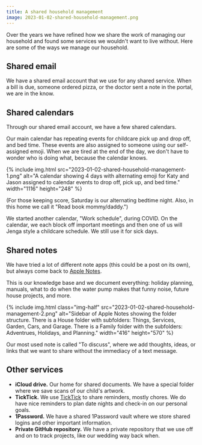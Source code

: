 ```yaml
---
title: A shared household management
image: 2023-01-02-shared-household-management.png
---
```


Over the years we have refined how we share the work of managing our household and found some services we wouldn't want to live without. Here are some of the ways we manage our household.

## Shared email

We have a shared email account that we use for any shared service. When a bill is due, someone ordered pizza, or the doctor sent a note in the portal, we are in the know.

## Shared calendars

Through our shared email account, we have a few shared calendars.

Our main calendar has repeating events for childcare pick up and drop off, and bed time. These events are also assigned to someone using our self-assigned emoji. When we are tired at the end of the day, we don't have to wonder who is doing what, because the calendar knows.

<div class="photos">
{% include img.html src="2023-01-02-shared-household-management-1.png" alt="A calendar showing 4 days with alternating emoji for Katy and Jason assigned to calendar events to drop off, pick up, and bed time." width="1116" height="248" %}
</div>

(For those keeping score, Saturday is our alternating bedtime night. Also, in this home we call it "Read book mommy/daddy.")

We started another calendar, "Work schedule", during COVID. On the calendar, we each block off important meetings and then one of us will Jenga style a childcare schedule. We still use it for sick days.

## Shared notes

We have tried a lot of different note apps (this could be a post on its own), but always come back to [Apple Notes](https://www.icloud.com/notes).

This is our knowledge base and we document everything: holiday planning, manuals, what to do when the water pump makes that funny noise, future house projects, and more.

<div class="photos">
{% include img.html class="img-half" src="2023-01-02-shared-household-management-2.png" alt="Sidebar of Apple Notes showing the folder structure. There is a House folder with subfolders: Things, Services, Garden, Cars, and Garage. There is a Family folder with the subfolders: Adventrues, Holidays, and Planning." width="416" height="570" %}
</div>

Our most used note is called "To discuss", where we add thoughts, ideas, or links that we want to share without the immediacy of a text message.

## Other services

- **iCloud drive.** Our home for shared documents. We have a special folder where we save scans of our child's artwork.
- **TickTick.** We use [TickTick](https://ticktick.com/) to share reminders, mostly chores. We do have nice reminders to plan date nights and check-in on our personal goals.
- **1Password.** We have a shared 1Password vault where we store shared logins and other important information.
- **Private GitHub repository.** We have a private repository that we use off and on to track projects, like our wedding way back when.
